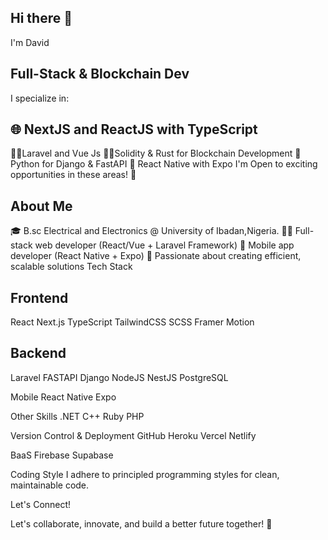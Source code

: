 ## Hi there 👋
I'm David

## Full-Stack & Blockchain Dev
I specialize in:

## 🌐 NextJS and ReactJS with TypeScript
  🐱‍👤Laravel and Vue Js 
  🐱‍🏍Solidity & Rust for Blockchain Development
  🐍 Python for Django & FastAPI
  📱 React Native with Expo
I'm Open to exciting opportunities in these areas! 📢

## About Me
🎓 B.sc Electrical and Electronics @ University of Ibadan,Nigeria.
👨‍💻 Full-stack web developer (React/Vue + Laravel Framework)
📱 Mobile app developer (React Native + Expo)
🚀 Passionate about creating efficient, scalable solutions
Tech Stack
## Frontend
React Next.js TypeScript TailwindCSS SCSS Framer Motion

## Backend
Laravel FASTAPI Django NodeJS NestJS PostgreSQL

Mobile
React Native Expo

Other Skills
.NET C++ Ruby PHP 

Version Control & Deployment
GitHub Heroku Vercel Netlify

BaaS
Firebase Supabase


Coding Style
I adhere to principled programming styles for clean, maintainable code.


Let's Connect!

Let's collaborate, innovate, and build a better future together! 🚀



<!--
**Icontee/icontee** is a ✨ _special_ ✨ repository because its `README.md` (this file) appears on your GitHub profile.

Here are some ideas to get you started:

- 🔭 I’m currently working on 
- 🌱 I’m currently learning ...
- 👯 I’m looking to collaborate on ...
- 🤔 I’m looking for help with ...
- 💬 Ask me about ...
- 📫 How to reach me: ...
- 😄 Pronouns: ...
- ⚡ Fun fact: ...
-->
